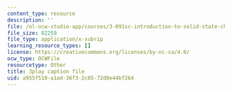 ```yaml
---
content_type: resource
description: ''
file: /ol-ocw-studio-app/courses/3-091sc-introduction-to-solid-state-chemistry-fall-2010/a955f510a1ad36f32c0572d8e44bf264_j7EBObU5Tjk.srt
file_size: 82259
file_type: application/x-subrip
learning_resource_types: []
license: https://creativecommons.org/licenses/by-nc-sa/4.0/
ocw_type: OCWFile
resourcetype: Other
title: 3play caption file
uid: a955f510-a1ad-36f3-2c05-72d8e44bf264
---
```

